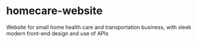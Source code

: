 # homecare-website
Website for small home health care and transportation business, with sleek modern front-end design and use of APIs
